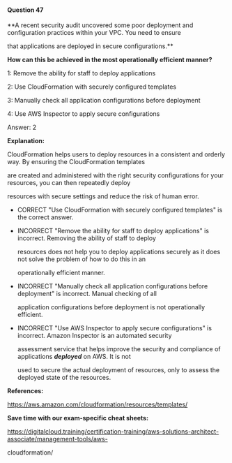 #### Question  47


**A recent security audit uncovered some poor deployment and configuration practices within your VPC. You need to ensure

that applications are deployed in secure configurations.**


**How can this be achieved in the most operationally efficient manner?**


1: Remove the ability for staff to deploy applications


2: Use CloudFormation with securely configured templates


3: Manually check all application configurations before deployment


4: Use AWS Inspector to apply secure configurations


Answer: 2


**Explanation:**


CloudFormation helps users to deploy resources in a consistent and orderly way. By ensuring the CloudFormation templates

are created and administered with the right security configurations for your resources, you can then repeatedly deploy

resources with secure settings and reduce the risk of human error.


- CORRECT "Use CloudFormation with securely configured templates" is the correct answer.


- INCORRECT "Remove the ability for staff to deploy applications" is incorrect. Removing the ability of staff to deploy

  resources does not help you to deploy applications securely as it does not solve the problem of how to do this in an

  operationally efficient manner.


- INCORRECT "Manually check all application configurations before deployment" is incorrect. Manual checking of all

  application configurations before deployment is not operationally efficient.


- INCORRECT "Use AWS Inspector to apply secure configurations" is incorrect. Amazon Inspector is an automated security

  assessment service that helps improve the security and compliance of applications **_deployed_** on AWS. It is not

  used to secure the actual deployment of resources, only to assess the deployed state of the resources.


**References:**


https://aws.amazon.com/cloudformation/resources/templates/


**Save time with our exam-specific cheat sheets:**


https://digitalcloud.training/certification-training/aws-solutions-architect-associate/management-tools/aws-

cloudformation/

